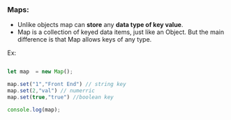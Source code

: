 ### Maps:

- Unlike objects map can **store** any **data type of key value**.
- Map is a collection of keyed data items, just like an Object. But the main difference is that Map allows keys of any type.

 Ex:

 ```js

let map  = new Map();

map.set("1","Front End") // string key
map.set(2,"val") // numerric
map.set(true,"true") //boolean key

console.log(map);
```


 
